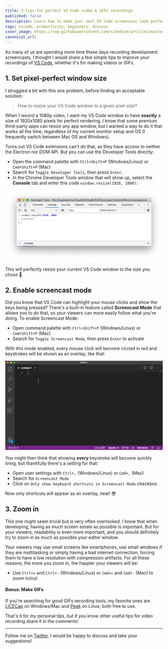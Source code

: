 ```yaml
---
title: 3 tips for perfect VS Code video & GIFs recordings
published: false
description: Learn how to make your next VS Code screencast look perfect with these simple tips!
tags: vscode, productivity, beginners, discuss
cover_image: https://raw.githubusercontent.com/sinedied/articles/master/articles/vscode/record-tips/record-tips-banner.png
canonical_url:
---
```


As many of us are spending more time these days recording development screencasts, I thought I would share a few simple tips to improve your recordings of [VS Code](https://code.visualstudio.com/?WT.mc_id=sinedied-github-yolasors), whether it's for making videos or GIFs.

## 1. Set pixel-perfect window size

I struggled a bit with this one problem, before finding an acceptable solution:

> How to resize your VS Code window to a given pixel size?

When I record a 1080p video, I want my VS Code window to have **exactly** a size of 1920x1080 pixels for perfect rendering. I know that some premium third-party apps can resize any app window, but I wanted a way to do it that works all the time, regardless of my current monitor setup and OS (I frequently switch between Mac OS and Windows).

Turns out VS Code extensions can't do that, as they have access to neither the Electron nor DOM API. But you can use the Developer Tools directly:

- Open the command palette with `Ctrl+Shift+P` (Windows/Linux) or `Cmd+Shift+P` (Mac)
- Search for `Toggle Developer Tools`, then press `Enter`.
- In the Chrome Developer Tools window that will show up, select the **Console** tab and enter this code `window.resize(1920, 1080)`:

![Chrome Developer Tools screenshot](./assets/devtools-resize.png)

This will perfectly resize your current VS Code window to the size you chose 🎉.

## 2. Enable screencast mode

Did you know that VS Code can highlight your mouse clicks and show the keys being pressed? There's a built-in feature called **Screencast Mode** that allows you to do that, so your viewers can more easily follow what you're doing. To enable Screencast Mode:

- Open command palette with `Ctrl+Shift+P` (Windows/Linux) or `Cmd+Shift+P` (Mac)
- Search for `Toggle Screencast Mode`, then press `Enter` to activate

With this mode enabled, every mouse click will become circled in red and keystrokes will be shown as an overlay, like that:

![Animation showing result of screencast mode](./assets/vscode-screencast-mode.gif)

You might then think that showing ***every*** keystroke will become quickly tiring, but thankfully there's a setting for that:

- Open user settings with `Ctrl+,` (Windows/Linux) or `Cmd+,` (Mac)
- Search for `Screencast Mode`
- Click on `Only show keyboard shortcuts in Screencast Mode` checkbox

Now only shortcuts will appear as an overlay, neat! 😎

## 3. Zoom in

This one might seem trivial but is very often overlooked. I know that when developing, having as much screen estate as possible is important. But for your viewers, readability is even more important, and you should definitely try to zoom in as much as possible your editor window.

Your viewers may use small screens like smartphones, use small windows if they are multitasking or simply having a bad internet connection, forcing them to have a low resolution with compression artifacts. For all these reasons, the more you zoom in, the happier your viewers will be:

- Use `Ctrl+=` and `Ctrl+-` (Windows/Linux) or `Cmd+=` and `Cmd+-` (Mac) to zoom in/out

#### Bonus: Make GIFs

If you're searching for good GIFs recording tools, my favorite ones are [LICECap](https://www.cockos.com/licecap/) on Windows/Mac and [Peek](https://github.com/phw/peek) on Linux, both free to use.

That's it for my personal tips, but if you know other useful tips for video recording share it in the comments!

---

Follow me on [Twitter](http://twitter.com/sinedied), I would be happy to discuss and take your suggestions!
